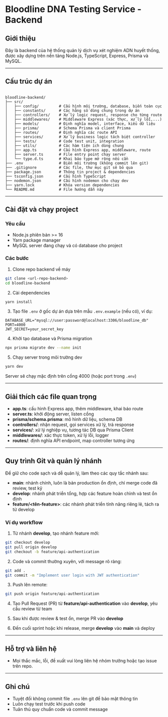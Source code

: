 # Bloodline DNA Testing Service - Backend

## Giới thiệu

Đây là backend của hệ thống quản lý dịch vụ xét nghiệm ADN huyết thống, được xây dựng trên nền tảng Node.js, TypeScript, Express, Prisma và MySQL.

---

## Cấu trúc dự án

```

bloodline-backend/
├── src/
│   ├── config/         # Cấu hình môi trường, database, biến toàn cục
│   ├── constants/      # Các hằng số dùng chung trong dự án
│   ├── controllers/    # Xử lý logic request, response cho từng route
│   ├── middlewares/    # Middleware Express (xác thực, xử lý lỗi,...)
│   ├── models/         # Định nghĩa model, interface, kiểu dữ liệu
│   ├── prisma/         # Schema Prisma và client Prisma
│   ├── routes/         # Định nghĩa các route API
│   ├── services/       # Xử lý business logic tách biệt controller
│   ├── tests/          # Code test unit, integration
│   ├── utils/          # Các hàm tiện ích dùng chung
│   ├── app.ts          # Cấu hình Express app, middleware, route
│   ├── server.ts       # File entry point chạy server
│   └── type.d.ts       # Khai báo type mở rộng nếu cần
├── .env                # Biến môi trường (không commit lên git)
├── .gitignore          # Các file, thư mục git sẽ bỏ qua
├── package.json        # Thông tin project & dependencies
├── tsconfig.json       # Cấu hình TypeScript
├── nodemon.json        # Cấu hình nodemon cho chạy dev
├── yarn.lock           # Khóa version dependencies
└── README.md           # File hướng dẫn này

```

---

## Cài đặt và chạy project

### Yêu cầu

- Node.js phiên bản >= 16
- Yarn package manager
- MySQL server đang chạy và có database cho project

### Các bước

1. Clone repo backend về máy

```bash
git clone <url-repo-backend>
cd bloodline-backend
```

2. Cài dependencies

```bash
yarn install
```

3. Tạo file `.env` ở gốc dự án dựa trên mẫu `.env.example` (nếu có), ví dụ:

```
DATABASE_URL="mysql://user:password@localhost:3306/bloodline_db"
PORT=4000
JWT_SECRET=your_secret_key
```

4. Khởi tạo database và Prisma migration

```bash
npx prisma migrate dev --name init
```

5. Chạy server trong môi trường dev

```bash
yarn dev
```

Server sẽ chạy mặc định trên cổng 4000 (hoặc port trong `.env`)

---

## Giải thích các file quan trọng

- **app.ts**: cấu hình Express app, thêm middleware, khai báo route
- **server.ts**: khởi động server, listen cổng
- **prisma/schema.prisma**: mô hình dữ liệu, schema DB
- **controllers/**: nhận request, gọi services xử lý, trả response
- **services/**: xử lý nghiệp vụ, tương tác DB qua Prisma Client
- **middlewares/**: xác thực token, xử lý lỗi, logger
- **routes/**: định nghĩa API endpoint, map controller tương ứng

---

## Quy trình Git và quản lý nhánh

Để giữ cho code sạch và dễ quản lý, làm theo các quy tắc nhánh sau:

- **main**: nhánh chính, luôn là bản production ổn định, chỉ merge code đã review, test kỹ
- **develop**: nhánh phát triển tổng, hợp các feature hoàn chỉnh và test ổn định
- **feature/\<tên-feature>**: các nhánh phát triển tính năng riêng lẻ, tách ra từ develop

### Ví dụ workflow

1. Từ nhánh **develop**, tạo nhánh feature mới:

```bash
git checkout develop
git pull origin develop
git checkout -b feature/api-authentication
```

2. Code và commit thường xuyên, với message rõ ràng:

```bash
git add .
git commit -m "Implement user login with JWT authentication"
```

3. Push lên remote:

```bash
git push origin feature/api-authentication
```

4. Tạo Pull Request (PR) từ **feature/api-authentication** vào **develop**, yêu cầu review từ team

5. Sau khi được review & test ổn, merge PR vào **develop**

6. Đến cuối sprint hoặc khi release, merge **develop** vào **main** và deploy

---

## Hỗ trợ và liên hệ

- Mọi thắc mắc, lỗi, đề xuất vui lòng liên hệ nhóm trưởng hoặc tạo issue trên repo.

---

## Ghi chú

- Tuyệt đối không commit file `.env` lên git để bảo mật thông tin
- Luôn chạy test trước khi push code
- Tuân thủ quy chuẩn code và commit message
